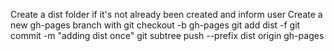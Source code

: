 Create a dist folder if it's not already been created and inform user
Create a new gh-pages branch with git checkout -b gh-pages
git add dist -f 
git commit -m "adding dist once"
git subtree push  --prefix dist origin gh-pages 